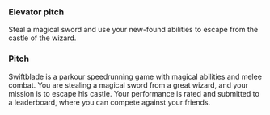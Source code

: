 ### Elevator pitch
Steal a magical sword and use your new-found abilities to escape from the castle of the wizard.
### Pitch
Swiftblade is a parkour speedrunning game with magical abilities and melee combat. You are stealing a magical sword from a great wizard, and your mission is to escape his castle. Your performance is rated and submitted to a leaderboard, where you can compete against your friends. 